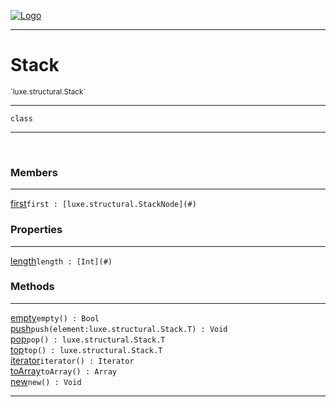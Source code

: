 
[![Logo](../../../images/logo.png)](../../../api/index.html)

---



<h1>Stack</h1>
<small>`luxe.structural.Stack`</small>



---

`class`

---

&nbsp;
&nbsp;



<h3>Members</h3> <hr/><span class="member apipage">
                <a name="first"><a class="lift" href="#first">first</a></a><code class="signature apipage">first : [luxe.structural.StackNode](#)</code><br/></span>
            <span class="small_desc_flat"></span>



<h3>Properties</h3> <hr/><span class="member apipage">
                <a name="length"><a class="lift" href="#length">length</a></a><code class="signature apipage">length : [Int](#)</code><br/></span>
            <span class="small_desc_flat"></span>



<h3>Methods</h3> <hr/><span class="method apipage">
            <a name="empty"><a class="lift" href="#empty">empty</a></a><code class="signature apipage">empty() : Bool</code><br/><span class="small_desc_flat"></span>
        </span>
    <span class="method apipage">
            <a name="push"><a class="lift" href="#push">push</a></a><code class="signature apipage">push(element:luxe.structural.Stack.T<span></span>) : Void</code><br/><span class="small_desc_flat"></span>
        </span>
    <span class="method apipage">
            <a name="pop"><a class="lift" href="#pop">pop</a></a><code class="signature apipage">pop() : luxe.structural.Stack.T</code><br/><span class="small_desc_flat"></span>
        </span>
    <span class="method apipage">
            <a name="top"><a class="lift" href="#top">top</a></a><code class="signature apipage">top() : luxe.structural.Stack.T</code><br/><span class="small_desc_flat"></span>
        </span>
    <span class="method apipage">
            <a name="iterator"><a class="lift" href="#iterator">iterator</a></a><code class="signature apipage">iterator() : Iterator</code><br/><span class="small_desc_flat"></span>
        </span>
    <span class="method apipage">
            <a name="toArray"><a class="lift" href="#toArray">toArray</a></a><code class="signature apipage">toArray() : Array</code><br/><span class="small_desc_flat"></span>
        </span>
    <span class="method apipage">
            <a name="new"><a class="lift" href="#new">new</a></a><code class="signature apipage">new() : Void</code><br/><span class="small_desc_flat"></span>
        </span>
    





---

&nbsp;
&nbsp;
&nbsp;
&nbsp;